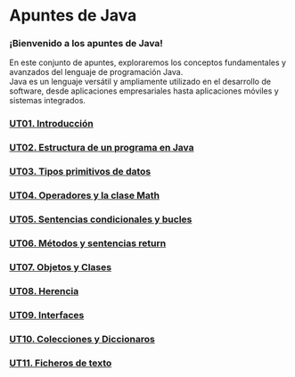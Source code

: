 # Apuntes de Java
### ¡Bienvenido a los apuntes de Java!  
En este conjunto de apuntes, exploraremos los conceptos fundamentales y avanzados del lenguaje de programación Java.  
Java es un lenguaje versátil y ampliamente utilizado en el desarrollo de software, desde aplicaciones empresariales hasta aplicaciones móviles y sistemas integrados.

### [UT01. Introducción](Apuntes/UT01.%20Introducción.md)

### [UT02. Estructura de un programa en Java](Apuntes/UT02.%20Estructura%20de%20un%20programa%20en%20Java.md)

### [UT03. Tipos primitivos de datos](Apuntes/UT03.%20Tipos%20primitivos%20de%20datos.md)

### [UT04. Operadores y la clase Math](Apuntes/UT04.%20Operadores%20y%20la%20clase%20Math.md)

### [UT05. Sentencias condicionales y bucles](Apuntes/UT05.%20Sentencias%20condicionales%20y%20bucles.md)

### [UT06. Métodos y sentencias return](Apuntes/UT06.%20Métodos%20y%20sentencia%20return.md)

### [UT07. Objetos y Clases](Apuntes/UT07.%20Objetos%20y%20Clases.md)

### [UT08. Herencia](Apuntes/UT08.%20Herencia.md)

### [UT09. Interfaces](Apuntes/UT09.%20Interfaces.md)

### [UT10. Colecciones y Diccionaros](Apuntes/UT10.%20Colecciones%20y%20Diccionarios.md)

### [UT11. Ficheros de texto](Apuntes/UT11.%20Ficheros%20de%20texto.md)
